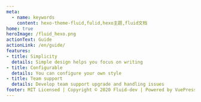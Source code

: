 ```yaml
---
meta:
  - name: keywords
    content: hexo-theme-fluid,fulid,hexo主题,fluid文档
home: true
heroImage: /fluid_hexo.png
actionText: Guide
actionLink: /en/guide/
features:
- title: Simplicity
  details: Simple design helps you focus on writing
- title: Configurable
  details: You can configure your own style
- title: Team support
  details: Develop team support upgrade and handling issues
footer: MIT Licensed | Copyright © 2020 Fluid-dev | Powered by VuePress
---
```


